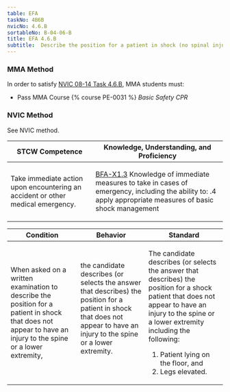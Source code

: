 ```yaml
---
table: EFA
taskNo: 4B6B
nvicNo: 4.6.B 
sortableNo: B-04-06-B
title: EFA 4.6.B 
subtitle:  Describe the position for a patient in shock (no spinal injury)
---
```



### MMA Method

In order to satisfy  [NVIC 08-14  Task  4.6.B]({{site.baseurl}}/assets/images/nvic-08-14.pdf), MMA students must:

* Pass MMA Course {% course PE-0031 %}  *Basic Safety CPR*


### NVIC Method

<a onclick="togglevisibility('nvic_methods')" >See NVIC method.</a>

<div id='nvic_methods' class='hide'>

<table>
<thead>
<tr>
<th class='forty'> STCW Competence </th>
<th class='sixty'> Knowledge, Understanding, and Proficiency </th>
</tr>
</thead>




<tbody>
<tr><td markdown='1'>

Take immediate action upon encountering an accident or other medical emergency.

</td><td markdown='1'>

[BFA-X1.3]({{site.baseurl}}/tables/613.html#BFA-X1.3) Knowledge of immediate measures to take in cases of emergency, including the ability to:
.4  apply appropriate measures of basic shock management

</td></tr>


</tbody>
</table>


<table>
<thead>
<tr><th class='twenty'>  Condition </th><th class='twenty'> Behavior </th><th  class='sixty'>Standard </th></tr>
</thead>
<tbody >



<tr><td markdown='1'>

When asked on a written examination to describe the position for a patient in shock that does not appear to have an injury to the spine or a lower extremity,

</td><td markdown='1'>

the candidate describes (or selects the answer that describes) the position for a patient in shock that does not appear to have an injury to the spine or a lower extremity.

<br>

<div class="tooltip">
<span class="tooltiptext">
</span>
</div>


</td><td markdown='1'>

The candidate describes (or selects the answer that describes) the position for a shock patient that does not appear to have an injury to the spine or a lower extremity including the following:
 
1.  Patient lying on the floor, and 
2.  Legs elevated.

</td></tr>
</tbody>
</table>
</div>
